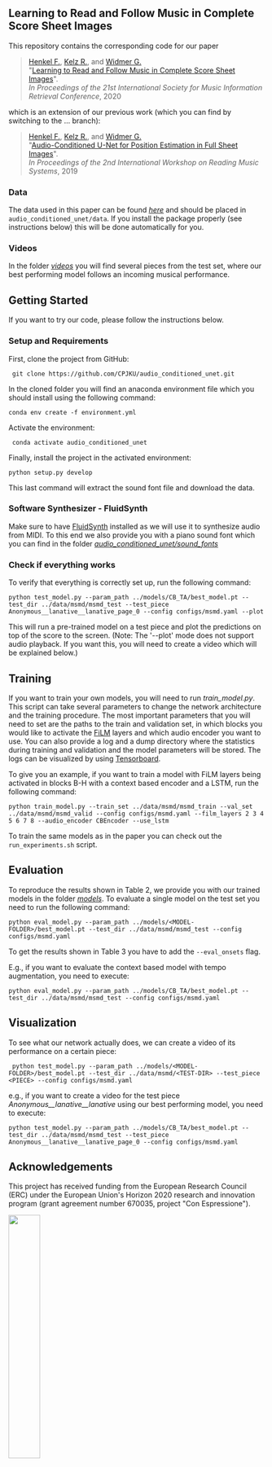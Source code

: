 ## Learning to Read and Follow Music in Complete Score Sheet Images

This repository contains the corresponding code for our paper

>[Henkel F.](https://www.jku.at/en/institute-of-computational-perception/about-us/people/florian-henkel/), 
>[Kelz R.](https://www.jku.at/en/institute-of-computational-perception/about-us/people/rainer-kelz/), and 
>[Widmer G.](https://www.jku.at/en/institute-of-computational-perception/about-us/people/gerhard-widmer/) <br>
"[Learning to Read and Follow Music in Complete Score Sheet Images]()".<br>
*In Proceedings of the 21st International Society for Music Information Retrieval Conference*, 2020


which is an extension of our previous work (which you can find by switching to the ... branch):

>[Henkel F.](https://www.jku.at/en/institute-of-computational-perception/about-us/people/florian-henkel/),
>[Kelz R.](https://www.jku.at/en/institute-of-computational-perception/about-us/people/rainer-kelz/), and
>[Widmer G.](https://www.jku.at/en/institute-of-computational-perception/about-us/people/gerhard-widmer/) <br>
"[Audio-Conditioned U-Net for Position Estimation in Full Sheet Images](https://arxiv.org/pdf/1910.07254.pdf)". <br>
*In Proceedings of the 2nd International Workshop on Reading Music Systems*, 2019


### Data
The data used in this paper can be found [*here*](https://zenodo.org/record/3953657/files/msmd.zip?download=1) and should be placed in ```audio_conditioned_unet/data```. If you install the package
properly (see instructions below) this will be done automatically for you.

### Videos
In the folder [*videos*](https://github.com/CPJKU/audio_conditioned_unet/tree/master/videos) you will find several pieces from the test set, 
where our best performing model follows an incoming musical performance.

## Getting Started
If you want to try our code, please follow the instructions below.

### Setup and Requirements

First, clone the project from GitHub:

``` git clone https://github.com/CPJKU/audio_conditioned_unet.git```

In the cloned folder you will find an anaconda environment file which you should install using the following command:

``` conda env create -f environment.yml ```

Activate the environment:

``` conda activate audio_conditioned_unet```

Finally, install the project in the activated environment:

``` python setup.py develop ```

This last command will extract the sound font file and download the data.

### Software Synthesizer - FluidSynth

Make sure to have [FluidSynth](http://www.fluidsynth.org/) installed as we will use it to synthesize audio from MIDI. To this end we also provide you
 with a piano sound font which you can find in the folder [*audio_conditioned_unet/sound_fonts*](https://github.com/CPJKU/audio_conditioned_unet/tree/master/audio_conditioned_unet/sound_fonts)

### Check if everything works

To verify that everything is correctly set up, run the following command:

 ```python test_model.py --param_path ../models/CB_TA/best_model.pt --test_dir ../data/msmd/msmd_test --test_piece Anonymous__lanative__lanative_page_0 --config configs/msmd.yaml --plot```
 
This will run a pre-trained model on a test piece and plot the predictions on top of the score to the screen.
(Note: The '--plot' mode does not support audio playback. If you want this, you will need to create a video which will be explained below.)

## Training

If you want to train your own models, you will need to run *train_model.py*. This script can take several parameters
to change the network architecture and the training procedure. The most important parameters that you will need to set are
the paths to the train and validation set, in which blocks you would like to activate the [FiLM](https://arxiv.org/pdf/1709.07871.pdf) layers and which audio encoder you want to use.
You can also provide a log and a dump directory where the statistics during training and validation and the model parameters will be stored. 
The logs can be visualized by using [Tensorboard](https://pytorch.org/docs/stable/tensorboard.html).

To give you an example, if you want to train a model with FiLM layers being activated in blocks B-H with a context based encoder and a LSTM, run the following command:

```python train_model.py --train_set ../data/msmd/msmd_train --val_set ../data/msmd/msmd_valid --config configs/msmd.yaml --film_layers 2 3 4 5 6 7 8 --audio_encoder CBEncoder --use_lstm```

To train the same models as in the paper you can check out the ```run_experiments.sh``` script.

## Evaluation
To reproduce the results shown in Table 2, we provide you with our trained models in the folder [*models*](https://github.com/CPJKU/audio_conditioned_unet/tree/master/models).
To evaluate a single model on the test set you need to run the following command:

```python eval_model.py --param_path ../models/<MODEL-FOLDER>/best_model.pt --test_dir ../data/msmd/msmd_test --config configs/msmd.yaml```

To get the results shown in Table 3 you have to add the ```--eval_onsets``` flag.

E.g., if you want to evaluate the context based model with tempo augmentation, you need to execute:

```python eval_model.py --param_path ../models/CB_TA/best_model.pt --test_dir ../data/msmd/msmd_test --config configs/msmd.yaml```

## Visualization

To see what our network actually does, we can create a video of its performance on a certain piece:

``` python test_model.py --param_path ../models/<MODEL-FOLDER>/best_model.pt --test_dir ../data/msmd/<TEST-DIR> --test_piece <PIECE> --config configs/msmd.yaml```

e.g.,  if you want to create a video for the test piece *Anonymous__lanative__lanative* using our best performing model,
 you need to execute:
 
```python test_model.py --param_path ../models/CB_TA/best_model.pt --test_dir ../data/msmd/msmd_test --test_piece Anonymous__lanative__lanative_page_0 --config configs/msmd.yaml```
 
 
 ## Acknowledgements
This project has received funding from the European Research Council (ERC) 
under the European Union's Horizon 2020 research and innovation program
(grant agreement number 670035, project "Con Espressione"). 

<img src="https://erc.europa.eu/sites/default/files/LOGO_ERC-FLAG_EU_.jpg" width="35%" height="35%">